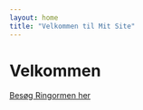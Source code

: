 ```yaml
---
layout: home
title: "Velkommen til Mit Site"
---
```


<h1>Velkommen</h1>

<a href="https://raw.githubusercontent.com/DatamatikerTeam6/RingWeb3/main/README.md">Besøg Ringormen her</a>
